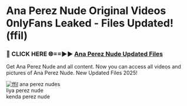 # Ana Perez Nude Original Videos 0nlyFans Leaked - Files Updated! (ffil)

<h3>🔴 CLICK HERE 🌐==►► <a href="https://tinyurl.com/5h6xmrr3" rel="nofollow">Ana Perez Nude Updated Files</a></h3>

Get Ana Perez Nude and all content. Now you can access all videos and pictures of Ana Perez Nude. New Updated Files 2025!

[![ffil](https://i.imgur.com/KVD873Z.gif)](https://tinyurl.com/5h6xmrr3)
ana perez nudes<br>
liya perez nude<br>
kenda perez nude